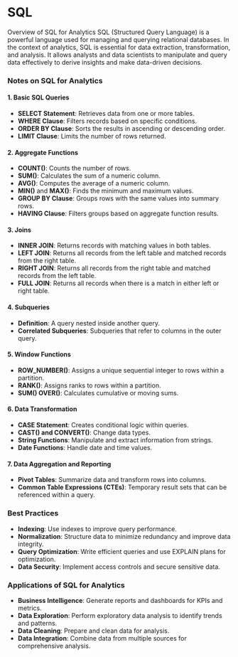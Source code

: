 # SQL

Overview of SQL for Analytics
SQL (Structured Query Language) is a powerful language used for managing and querying relational databases. In the context of analytics, SQL is essential for data extraction, transformation, and analysis. It allows analysts and data scientists to manipulate and query data effectively to derive insights and make data-driven decisions.


### **Notes on SQL for Analytics**

#### **1. Basic SQL Queries**
- **SELECT Statement**: Retrieves data from one or more tables.
- **WHERE Clause**: Filters records based on specific conditions.
- **ORDER BY Clause**: Sorts the results in ascending or descending order.
- **LIMIT Clause**: Limits the number of rows returned.

#### **2. Aggregate Functions**
- **COUNT()**: Counts the number of rows.
- **SUM()**: Calculates the sum of a numeric column.
- **AVG()**: Computes the average of a numeric column.
- **MIN()** and **MAX()**: Finds the minimum and maximum values.
- **GROUP BY Clause**: Groups rows with the same values into summary rows.
- **HAVING Clause**: Filters groups based on aggregate function results.

#### **3. Joins**
- **INNER JOIN**: Returns records with matching values in both tables.
- **LEFT JOIN**: Returns all records from the left table and matched records from the right table.
- **RIGHT JOIN**: Returns all records from the right table and matched records from the left table.
- **FULL JOIN**: Returns all records when there is a match in either left or right table.

#### **4. Subqueries**
- **Definition**: A query nested inside another query.
- **Correlated Subqueries**: Subqueries that refer to columns in the outer query.

#### **5. Window Functions**
- **ROW_NUMBER()**: Assigns a unique sequential integer to rows within a partition.
- **RANK()**: Assigns ranks to rows within a partition.
- **SUM() OVER()**: Calculates cumulative or moving sums.

#### **6. Data Transformation**
- **CASE Statement**: Creates conditional logic within queries.
- **CAST() and CONVERT()**: Change data types.
- **String Functions**: Manipulate and extract information from strings.
- **Date Functions**: Handle date and time values.

#### **7. Data Aggregation and Reporting**
- **Pivot Tables**: Summarize data and transform rows into columns.
- **Common Table Expressions (CTEs)**: Temporary result sets that can be referenced within a query.

### **Best Practices**
- **Indexing**: Use indexes to improve query performance.
- **Normalization**: Structure data to minimize redundancy and improve data integrity.
- **Query Optimization**: Write efficient queries and use EXPLAIN plans for optimization.
- **Data Security**: Implement access controls and secure sensitive data.

### **Applications of SQL for Analytics**
- **Business Intelligence**: Generate reports and dashboards for KPIs and metrics.
- **Data Exploration**: Perform exploratory data analysis to identify trends and patterns.
- **Data Cleaning**: Prepare and clean data for analysis.
- **Data Integration**: Combine data from multiple sources for comprehensive analysis.
